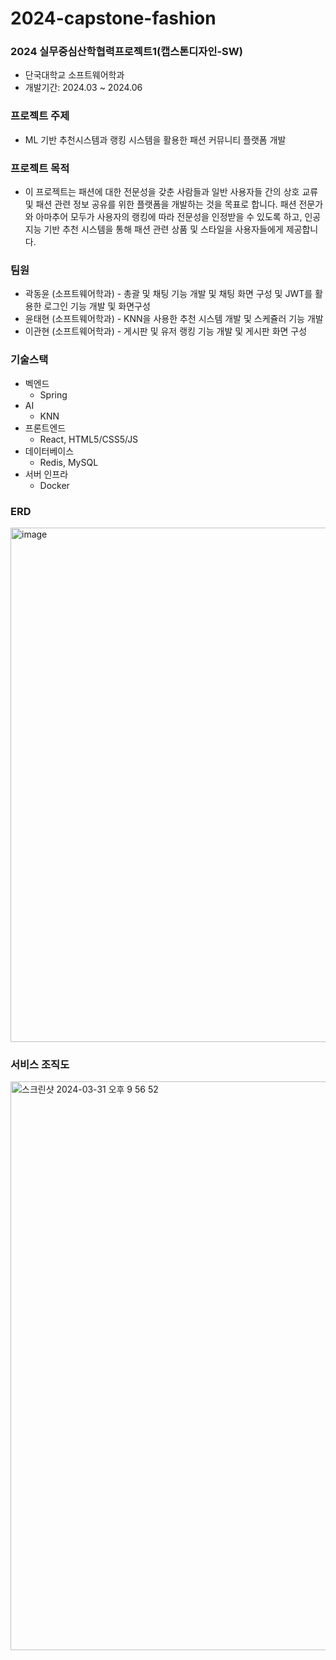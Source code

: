 # 2024-capstone-fashion
### 2024 실무중심산학협력프로젝트1(캡스톤디자인-SW)
- 단국대학교 소프트웨어학과
- 개발기간: 2024.03 ~ 2024.06
### 프로젝트 주제
- ML 기반 추천시스템과 랭킹 시스템을 활용한 패션 커뮤니티 플랫폼 개발
### 프로젝트 목적
- 이 프로젝트는 패션에 대한 전문성을 갖춘 사람들과 일반 사용자들 간의 상호 교류 및 패션 관련 정보 공유를 위한 플랫폼을 개발하는 것을 목표로 합니다. 패션 전문가와 아마추어 모두가 사용자의 랭킹에 따라 전문성을 인정받을 수 있도록 하고, 인공지능 기반 추천 시스템을 통해 패션 관련 상품 및 스타일을 사용자들에게 제공합니다.

### 팀원
- 곽동윤 (소프트웨어학과) - 총괄 및 채팅 기능 개발 및 채팅 화면 구성 및 JWT를 활용한 로그인 기능 개발 및 화면구성
- 윤태현 (소프트웨어학과) - KNN을 사용한 추천 시스템 개발 및 스케쥴러 기능 개발
- 이관현 (소프트웨어학과) - 게시판 및 유저 랭킹 기능 개발 및 게시판 화면 구성

### 기술스택
- 벡엔드
  - Spring
- AI
  - KNN
- 프론트엔드
  - React, HTML5/CSS5/JS
- 데이터베이스
  - Redis, MySQL
- 서버 인프라
  - Docker

### ERD
<img width="823" alt="image" src="https://github.com/YunTaeHyeon/2024-capstone-fashion/assets/67150311/5f50c269-fa3e-4831-aee2-9380a92000a8">

### 서비스 조직도
<img width="910" alt="스크린샷 2024-03-31 오후 9 56 52" src="https://github.com/YunTaeHyeon/2024-capstone-fashion/assets/67150311/b778a770-e131-4d24-9d53-1eed51535121">

